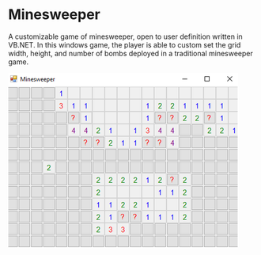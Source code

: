 # Minesweeper

A customizable game of minesweeper, open to user definition written in VB.NET. In this windows game, the player is able to custom set the grid width, height, and number of bombs deployed in a traditional minesweeper game.

<img src = "minesweeper.png"/>
